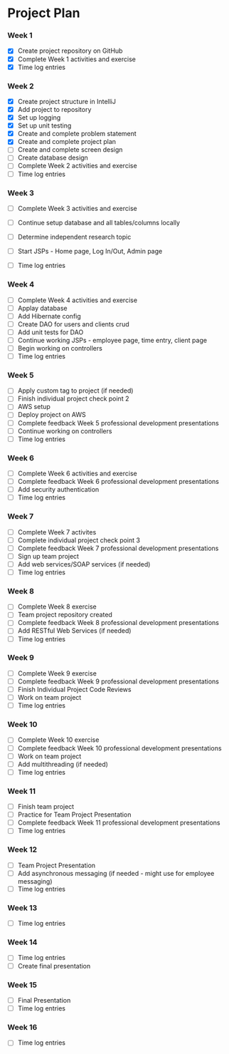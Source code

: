 # Project Plan

### Week 1
- [X] Create project repository on GitHub
- [X] Complete Week 1 activities and exercise
- [X] Time log entries

### Week 2
- [X] Create project structure in IntelliJ
- [X] Add project to repository
- [X] Set up logging
- [X] Set up unit testing
- [X] Create and complete problem statement
- [X] Create and complete project plan
- [ ] Create and complete screen design
- [ ] Create database design
- [ ] Complete Week 2 activities and exercise
- [ ] Time log entries

### Week 3
- [ ] Complete Week 3 activities and exercise
- [ ] Continue setup database and all tables/columns locally
- [ ] Determine independent research topic
- [ ] Start JSPs - Home page, Log In/Out, Admin page
- [ ] Time log entries


### Week 4
- [ ] Complete Week 4 activities and exercise
- [ ] Applay database
- [ ] Add Hibernate config
- [ ] Create DAO for users and clients crud
- [ ] Add unit tests for DAO
- [ ] Continue working JSPs - employee page, time entry, client page
- [ ] Begin working on controllers
- [ ] Time log entries

### Week 5
- [ ] Apply custom tag to project (if needed)
- [ ] Finish individual project check point 2
- [ ] AWS setup
- [ ] Deploy project on AWS
- [ ] Complete feedback Week 5 professional development presentations
- [ ] Continue working on controllers
- [ ] Time log entries

### Week 6
- [ ] Complete Week 6 activities and exercise
- [ ] Complete feedback Week 6 professional development presentations
- [ ] Add security authentication
- [ ] Time log entries

### Week 7
- [ ] Complete Week 7 activites
- [ ] Complete individual project check point 3
- [ ] Complete feedback Week 7 professional development presentations
- [ ] Sign up team project
- [ ] Add web services/SOAP services (if needed)
- [ ] Time log entries

### Week 8
- [ ] Complete Week 8 exercise
- [ ] Team project repository created
- [ ] Complete feedback Week 8 professional development presentations
- [ ] Add RESTful Web Services (if needed)
- [ ] Time log entries

### Week 9
- [ ] Complete Week 9 exercise
- [ ] Complete feedback Week 9 professional development presentations
- [ ] Finish Individual Project Code Reviews
- [ ] Work on team project
- [ ] Time log entries

### Week 10
- [ ] Complete Week 10 exercise
- [ ] Complete feedback Week 10 professional development presentations
- [ ] Work on team project
- [ ] Add multithreading (if needed)
- [ ] Time log entries

### Week 11
- [ ] Finish team project
- [ ] Practice for Team Project Presentation
- [ ] Complete feedback Week 11 professional development presentations
- [ ] Time log entries

### Week 12
- [ ] Team Project Presentation
- [ ] Add asynchronous messaging (if needed - might use for employee messaging)
- [ ] Time log entries

### Week 13
- [ ] Time log entries

### Week 14
- [ ] Time log entries
- [ ] Create final presentation

### Week 15
- [ ] Final Presentation
- [ ] Time log entries

### Week 16
- [ ] Time log entries






